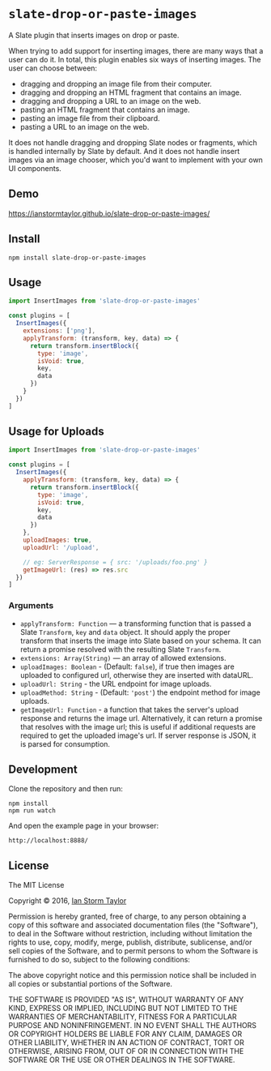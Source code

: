 
# `slate-drop-or-paste-images`

A Slate plugin that inserts images on drop or paste.

When trying to add support for inserting images, there are many ways that a user can do it. In total, this plugin enables six ways of inserting images. The user can choose between:

- dragging and dropping an image file from their computer.
- dragging and dropping an HTML fragment that contains an image.
- dragging and dropping a URL to an image on the web.
- pasting an HTML fragment that contains an image.
- pasting an image file from their clipboard.
- pasting a URL to an image on the web.

It does not handle dragging and dropping Slate nodes or fragments, which is handled internally by Slate by default. And it does not handle insert images via an image chooser, which you'd want to implement with your own UI components.


## Demo

https://ianstormtaylor.github.io/slate-drop-or-paste-images/


## Install

```
npm install slate-drop-or-paste-images
```


## Usage

```js
import InsertImages from 'slate-drop-or-paste-images'

const plugins = [
  InsertImages({
    extensions: ['png'],
    applyTransform: (transform, key, data) => {
      return transform.insertBlock({
        type: 'image',
        isVoid: true,
        key,
        data
      })
    }
  })
]
```

## Usage for Uploads

```js
import InsertImages from 'slate-drop-or-paste-images'

const plugins = [
  InsertImages({
    applyTransform: (transform, key, data) => {
      return transform.insertBlock({
        type: 'image',
        isVoid: true,
        key,
        data
      })
    },
    uploadImages: true,
    uploadUrl: '/upload',

    // eg: ServerResponse = { src: '/uploads/foo.png' }
    getImageUrl: (res) => res.src
  })
]
```

### Arguments
- `applyTransform: Function` — a transforming function that is passed a Slate `Transform`, `key` and `data` object. It should apply the proper transform that inserts the image into Slate based on your schema.
  It can return a promise resolved with the resulting Slate `Transform`.
- `extensions: Array(String)` — an array of allowed extensions.
- `uploadImages: Boolean` - (Default: `false`), if true then images are uploaded to configured url, otherwise they are inserted with dataURL.
- `uploadUrl: String` - the URL endpoint for image uploads.
- `uploadMethod: String` - (Default: `'post'`) the endpoint method for image uploads.
- `getImageUrl: Function` - a function that takes the server's upload response and returns the image url. Alternatively, it can return a promise that resolves with the image url; this is useful if additional requests are required to get the uploaded image's url. If server response is JSON, it is parsed for consumption.


## Development

Clone the repository and then run:

```
npm install
npm run watch
```

And open the example page in your browser:

```
http://localhost:8888/
```


## License

The MIT License

Copyright &copy; 2016, [Ian Storm Taylor](https://ianstormtaylor.com)

Permission is hereby granted, free of charge, to any person obtaining a copy of this software and associated documentation files (the "Software"), to deal in the Software without restriction, including without limitation the rights to use, copy, modify, merge, publish, distribute, sublicense, and/or sell copies of the Software, and to permit persons to whom the Software is furnished to do so, subject to the following conditions:

The above copyright notice and this permission notice shall be included in all copies or substantial portions of the Software.

THE SOFTWARE IS PROVIDED "AS IS", WITHOUT WARRANTY OF ANY KIND, EXPRESS OR IMPLIED, INCLUDING BUT NOT LIMITED TO THE WARRANTIES OF MERCHANTABILITY, FITNESS FOR A PARTICULAR PURPOSE AND NONINFRINGEMENT. IN NO EVENT SHALL THE AUTHORS OR COPYRIGHT HOLDERS BE LIABLE FOR ANY CLAIM, DAMAGES OR OTHER LIABILITY, WHETHER IN AN ACTION OF CONTRACT, TORT OR OTHERWISE, ARISING FROM, OUT OF OR IN CONNECTION WITH THE SOFTWARE OR THE USE OR OTHER DEALINGS IN THE SOFTWARE.
